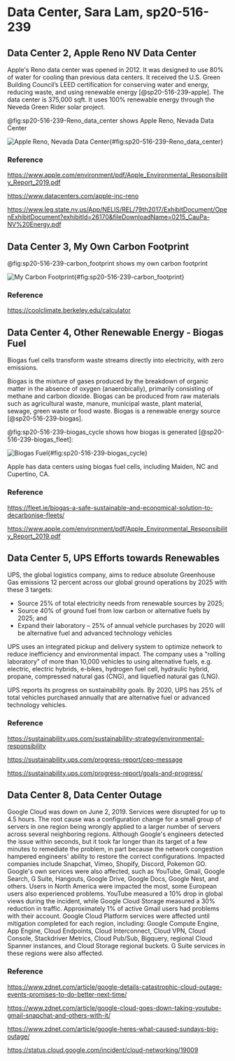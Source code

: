 # Data Center, Sara Lam, sp20-516-239

## Data Center 2, Apple Reno NV Data Center

Apple's Reno data center was opened in 2012.  It was designed to use 80% of water for cooling than previous data centers.  It received the  U.S. Green Building Council’s LEED certification for conserving water and energy, reducing waste, and using renewable energy [@sp20-516-239-apple].  The data center is 375,000 sqft.  It uses 100% renewable energy through the Neveda Green Rider solar project.  

@fig:sp20-516-239-Reno_data_center shows Apple Reno, Nevada Data Center

![Apple Reno, Nevada Data Center](images/Reno_data_center.PNG){#fig:sp20-516-239-Reno_data_center}


### Reference

<https://www.apple.com/environment/pdf/Apple_Environmental_Responsibility_Report_2019.pdf>

<https://www.datacenters.com/apple-inc-reno>

<https://www.leg.state.nv.us/App/NELIS/REL/79th2017/ExhibitDocument/OpenExhibitDocument?exhibitId=26170&fileDownloadName=0215_CauPa-NV%20Energy.pdf>


## Data Center 3, My Own Carbon Footprint

@fig:sp20-516-239-carbon_footprint shows my own carbon footprint

![My Carbon Footprint](images/carbon_footprint.PNG){#fig:sp20-516-239-carbon_footprint}

### Reference

<https://coolclimate.berkeley.edu/calculator>


## Data Center 4, Other Renewable Energy - Biogas Fuel

Biogas fuel cells transform waste streams directly into electricity, with zero emissions.  

Biogas is the mixture of gases produced by the breakdown of organic matter in the absence of oxygen (anaerobically), primarily consisting of methane and carbon dioxide. Biogas can be produced from raw materials such as agricultural waste, manure, municipal waste, plant material, sewage, green waste or food waste. Biogas is a renewable energy source [@sp20-516-239-biogas].

@fig:sp20-516-239-biogas_cycle shows how biogas is generated [@sp20-516-239-biogas_fleet]:

![Biogas Fuel](images/biogas_cycle.PNG){#fig:sp20-516-239-biogas_cycle}


Apple has data centers using biogas fuel cells, including Maiden, NC and Cupertino, CA.  

### Reference

<https://fleet.ie/biogas-a-safe-sustainable-and-economical-solution-to-decarbonise-fleets/>

<https://www.apple.com/environment/pdf/Apple_Environmental_Responsibility_Report_2019.pdf>


## Data Center 5, UPS Efforts towards Renewables

UPS, the global logistics company, aims to reduce absolute Greenhouse Gas emissions 12 percent across our global ground operations by 2025 with these 3 targets:

* Source 25% of total electricity needs from renewable sources by 2025;
* Source 40% of ground fuel from low carbon or alternative fuels by 2025; and
* Expand their  laboratory – 25% of annual vehicle purchases by 2020 will be alternative fuel and advanced technology vehicles

UPS uses an integrated pickup and delivery system to optimize network to reduce inefficiency and environmental impact.  The company uses a "rolling laboratory" of more than 10,000 vehicles to using alternative fuels, e.g. electric, electric hybrids, e-bikes, hydrogen fuel cell, hydraulic hybrid, propane, compressed natural gas (CNG), and liquefied natural gas (LNG).  

UPS reports its progress on sustainability goals.  By 2020, UPS has 25% of total vehicles purchased annually that are alternative fuel or advanced technology vehicles.  

### Reference

<https://sustainability.ups.com/sustainability-strategy/environmental-responsibility>

<https://sustainability.ups.com/progress-report/ceo-message>

<https://sustainability.ups.com/progress-report/goals-and-progress/>


## Data Center 8, Data Center Outage

Google Cloud was down on June 2, 2019.  Services were disrupted for up to 4.5 hours.  The root cause was a configuration change for a small group of servers in one region being wrongly applied to a larger number of servers across several neighboring regions.  Although Google's engineers detected the issue within seconds, but it took far longer than its target of a few minutes to remediate the problem, in part because the network congestion hampered engineers' ability to restore the correct configurations.  Impacted companies include Snapchat, Vimeo, Shopify, Discord, Pokemon GO.  Google's own services were also affected, such as YouTube, Gmail, Google Search, G Suite, Hangouts, Google Drive, Google Docs, Google Nest, and others.  Users in North America were impacted the most, some European users also experienced problems.  YouTube measured a 10% drop in global views during the incident, while Google Cloud Storage measured a 30% reduction in traffic.  Approximately 1% of active Gmail users had problems with their account.  Google Cloud Platform services were affected until mitigation completed for each region, including: Google Compute Engine, App Engine, Cloud Endpoints, Cloud Interconnect, Cloud VPN, Cloud Console, Stackdriver Metrics, Cloud Pub/Sub, Bigquery, regional Cloud Spanner instances, and Cloud Storage regional buckets. G Suite services in these regions were also affected.

### Reference

<https://www.zdnet.com/article/google-details-catastrophic-cloud-outage-events-promises-to-do-better-next-time/>

<https://www.zdnet.com/article/google-cloud-goes-down-taking-youtube-gmail-snapchat-and-others-with-it/>

<https://www.zdnet.com/article/google-heres-what-caused-sundays-big-outage/>

<https://status.cloud.google.com/incident/cloud-networking/19009>







